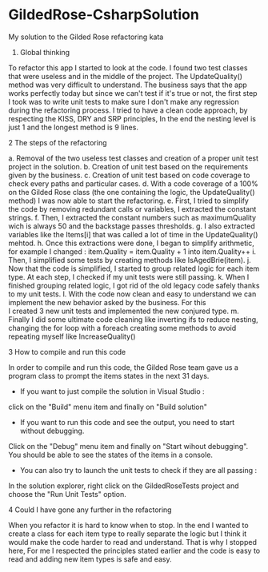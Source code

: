 # GildedRose-CsharpSolution
My solution to the Gilded Rose refactoring kata

1. Global thinking

To refactor this app I started to look at the code. I found two test classes that were useless and in the middle of 
the project. The UpdateQuality() method was very difficult to understand. The business says that the app works perfectly
today but since we can't test if it's true or not, the first step I took was to write unit tests to make sure I don't 
make any regression during the refactoring process.
I tried to have a clean code approach, by respecting the KISS, DRY and SRP principles, In the end the nesting level 
is just 1 and the longest method is 9 lines.

2 The steps of the refactoring

a. Removal of the two useless test classes and creation of a proper unit test project in the solution.
b. Creation of unit test based on the requirements given by the business.
c. Creation of unit test based on code coverage to check every paths and particular cases.
d. With a code coverage of a 100% on the Gilded Rose class (the one containing the logic, the UpdateQuality() method) 
   I was now able to start the refactoring.
e. First, I tried to simplify the code by removing redundant calls or variables, I extracted the constant strings.
f. Then, I extracted the constant numbers such as maximumQuality wich is always 50 and the backstage passes thresholds.
g. I also extracted variables like the Items[i] that was called a lot of time in the UpdateQuality() mehtod.
h. Once this extractions were done, I began to simplify arithmetic, for example I changed : item.Quality = item.Quality + 1 
   into item.Quality++
i. Then, I simplified some tests by creating methods like IsAgedBrie(item).
j. Now that the code is simplified, I started to group related logic for each item type. At each step, I checked if my
   unit tests were still passing.
k. When I finished grouping related logic, I got rid of the old legacy code safely thanks to my unit tests.
l. With the code now clean and easy to understand we can implement the new behavior asked by the business. For this   
   I created 3 new unit tests and implemented the new conjured type.
m. Finally I did some ultimate code cleaning like inverting ifs to reduce nesting, changing the for loop with a foreach
   creating some methods to avoid repeating myself like IncreaseQuality()

3 How to compile and run this code

In order to compile and run this code, the Gilded Rose team gave us a program class to prompt the items states in the 
next 31 days.

* If you want to just compile the solution in Visual Studio :

click on the "Build" menu item and finally on "Build solution"

* If you want to run this code and see the output, you need to start without debugging.

Click on the "Debug" menu item and finally on "Start wihout debugging". You should be able to see the states of the
items in a console.

* You can also try to launch the unit tests to check if they are all passing :

In the solution explorer, right click on the GildedRoseTests project and choose the "Run Unit Tests" option.

4 Could I have gone any further in the refactoring

When you refactor it is hard to know when to stop. In the end I wanted to create a class for each item type
to really separate the logic but I think it would make the code harder to read and understand. That is why
I stopped here, For me I respected the principles stated earlier and the code is easy to read and adding new 
item types is safe and easy.